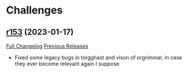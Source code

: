 # <DBM> Challenges

## [r153](https://github.com/DeadlyBossMods/DBM-Challenges/tree/r153) (2023-01-17)
[Full Changelog](https://github.com/DeadlyBossMods/DBM-Challenges/compare/r152...r153) [Previous Releases](https://github.com/DeadlyBossMods/DBM-Challenges/releases)

- Fixed some legacy bugs in torgghast and vison of orgrimmar, in case they ever become relevant again I suppose  
